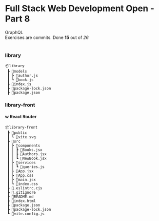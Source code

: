<h1>Full Stack Web Development Open - Part 8</h1>

GraphQL</br>
Exercises are commits. Done **15** out of _26_
</br></br>

<h3>library</h3>

```
📦library
 ┣ 📂models
 ┃ ┣ 📜author.js
 ┃ ┗ 📜book.js
 ┣ 📜index.js
 ┣ 📜package-lock.json
 ┣ 📜package.json

```

<h3>library-front </h3>
<h4>w React Router</h4>

```
📦library-front
 ┣ 📂public
 ┃ ┗ 📜vite.svg
 ┣ 📂src
 ┃ ┣ 📂components
 ┃ ┃ ┣ 📜Books.jsx
 ┃ ┃ ┣ 📜Authors.jsx
 ┃ ┃ ┗ 📜NewBook.jsx
 ┃ ┣ 📂services
 ┃ ┃ ┗ 📜queries.js
 ┃ ┣ 📜App.jsx
 ┃ ┣ 📜App.css
 ┃ ┣ 📜main.jsx
 ┃ ┗ 📜index.css
 ┣ 📜.eslintrc.cjs
 ┣ 📜.gitignore
 ┣ 📜README.md
 ┣ 📜index.html
 ┣ 📜package.json
 ┣ 📜package-lock.json
 ┗ 📜vite.config.js
```
